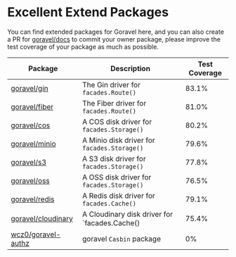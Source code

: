 # Excellent Extend Packages

You can find extended packages for Goravel here, and you can also create a PR for [goravel/docs](https://github.com/goravel/docs) to commit your owner package, please improve the test coverage of your package as much as possible.

| Package                                            | Description                                               | Test Coverage   |
| -----------------------------------------------    | ----------------------------------------------            | --------------  |
| [goravel/gin](https://github.com/goravel/gin)      | The Gin driver for `facades.Route()`          | 83.1%           |
| [goravel/fiber](https://github.com/goravel/fiber)  | The Fiber driver for `facades.Route()`        | 81.0%           |
| [goravel/cos](https://github.com/goravel/cos)      | A COS disk driver for `facades.Storage()`     | 80.2%           |
| [goravel/minio](https://github.com/goravel/minio)  | A Minio disk driver for `facades.Storage()`   | 79.6%           |
| [goravel/s3](https://github.com/goravel/s3)        | A S3 disk driver for `facades.Storage()`      | 77.8%           |
| [goravel/oss](https://github.com/goravel/oss)      | A OSS disk driver for `facades.Storage()`     | 76.5%           |
| [goravel/redis](https://github.com/goravel/redis)  | A Redis disk driver for `facades.Cache()`     | 79.1%           |
| [goravel/cloudinary](https://github.com/goravel/cloudinary)  | A Cloudinary disk driver for `facades.Cache()     | 75.4%           |
| [wcz0/goravel-authz](https://github.com/wcz0/goravel-authz)| goravel `Casbin` package            | 0%            |
